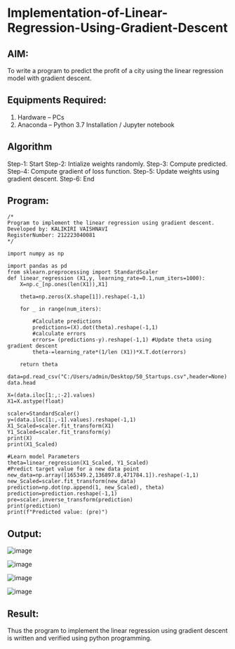 # Implementation-of-Linear-Regression-Using-Gradient-Descent

## AIM:
To write a program to predict the profit of a city using the linear regression model with gradient descent.

## Equipments Required:
1. Hardware – PCs
2. Anaconda – Python 3.7 Installation / Jupyter notebook

## Algorithm
Step-1: Start
Step-2: Intialize weights randomly. 
Step-3: Compute predicted. 
Step-4: Compute gradient of loss function.
Step-5: Update weights using gradient descent.
Step-6: End
## Program:
```
/*
Program to implement the linear regression using gradient descent.
Developed by: KALIKIRI VAISHNAVI
RegisterNumber: 212223040081 
*/
```
```
import numpy as np

import pandas as pd 
from sklearn.preprocessing import StandardScaler 
def linear_regression (X1,y, learning_rate=0.1,num_iters=1000):
    X=np.c_[np.ones(len(X1)),X1]

    theta=np.zeros(X.shape[1]).reshape(-1,1)

    for _ in range(num_iters):

        #Calculate predictions 
        predictions=(X).dot(theta).reshape(-1,1)
        #calculate errors
        errors= (predictions-y).reshape(-1,1) #Update theta using gradient descent
        theta-=learning_rate*(1/len (X1))*X.T.dot(errors)

    return theta

data=pd.read_csv("C:/Users/admin/Desktop/50_Startups.csv",header=None)
data.head

X=(data.iloc[1:,:-2].values)
X1=X.astype(float)

scaler=StandardScaler()
y=(data.iloc[1:,-1].values).reshape(-1,1)
X1_Scaled=scaler.fit_transform(X1)
Y1_Scaled=scaler.fit_transform(y)
print(X)
print(X1_Scaled)

#Learn model Parameters
theta=linear_regression(X1_Scaled, Y1_Scaled)
#Predict target value for a new data point
new_data=np.array([165349.2,136897.8,471784.1]).reshape(-1,1)
new_Scaled=scaler.fit_transform(new_data)
prediction=np.dot(np.append(1, new_Scaled), theta)
prediction=prediction.reshape(-1,1)
pre=scaler.inverse_transform(prediction)
print(prediction)
print(f"Predicted value: (pre)")
```

## Output:
![image](https://github.com/user-attachments/assets/79fd109e-b98a-40c5-9952-6abb8e6d8ca2)

![image](https://github.com/user-attachments/assets/f284c504-1d58-41e9-a51a-e683a925deae)

![image](https://github.com/user-attachments/assets/42c318bb-fc6d-4098-a2d9-561a21e2f011)

![image](https://github.com/user-attachments/assets/c6e5e7ef-2111-4f52-af63-6470b5c533f8)


## Result:
Thus the program to implement the linear regression using gradient descent is written and verified using python programming.
